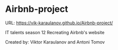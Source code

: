 # Airbnb-project

URL: https://vik-karaulanov.github.io/Airbnb-project/

IT talents season 12 Recreating Airbnb's website

Created by: Viktor Karaulanov and Antoni Tomov
